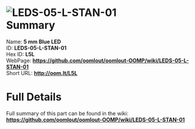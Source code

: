 
![LEDS-05-L-STAN-01](https://github.com/oomlout/oomlout-OOMP/blob/master/parts/LEDS-05-L-STAN-01/LEDS-05-L-STAN-01_420.jpg)   
Summary
=================
  
Name: __5 mm Blue LED__    
ID: __LEDS-05-L-STAN-01__   
Hex ID: __L5L__   
WebPage: __https://github.com/oomlout/oomlout-OOMP/wiki/LEDS-05-L-STAN-01__   
Short URL: __http://oom.lt/L5L__   

Full Details
==========================
Full summary of this part can be found in the wiki:   
__https://github.com/oomlout/oomlout-OOMP/wiki/LEDS-05-L-STAN-01__    

